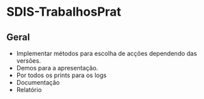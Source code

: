 # SDIS-TrabalhosPrat

## Geral
* Implementar métodos para escolha de acções dependendo das versões.
* Demos para a apresentação.
* Por todos os prints para os logs
* Documentação
* Relatório
